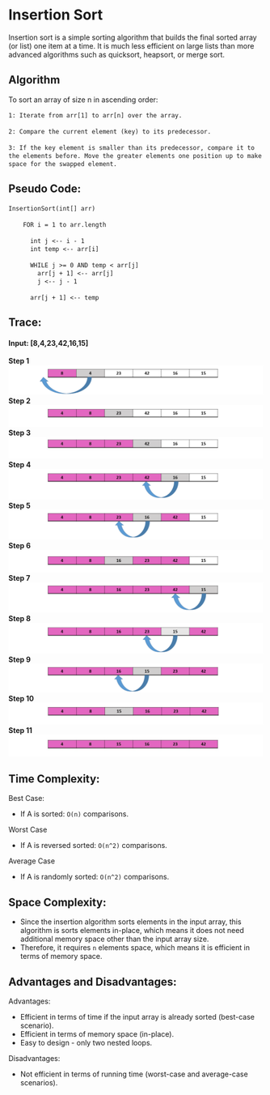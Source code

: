 # Insertion  Sort

Insertion sort is a simple sorting algorithm that builds the final sorted array (or list) one item at a time. 
It is much less efficient on large lists than more advanced algorithms such as quicksort, heapsort, or merge sort.

## Algorithm
To sort an array of size n in ascending order:

    1: Iterate from arr[1] to arr[n] over the array.

    2: Compare the current element (key) to its predecessor.

    3: If the key element is smaller than its predecessor, compare it to the elements before. Move the greater elements one position up to make space for the swapped element.

## Pseudo Code:
```
InsertionSort(int[] arr)
  
    FOR i = 1 to arr.length
    
      int j <-- i - 1
      int temp <-- arr[i]
      
      WHILE j >= 0 AND temp < arr[j]
        arr[j + 1] <-- arr[j]
        j <-- j - 1
        
      arr[j + 1] <-- temp
```

## Trace:
#### Input: [8,4,23,42,16,15]
**Step 1**
![](../../../assets/insertion_sort/Slide1.PNG)
**Step 2**
![](../../../assets/insertion_sort/Slide2.jpg)
**Step 3**
![](../../../assets/insertion_sort/Slide3.jpg)
**Step 4**
![](../../../assets/insertion_sort/Slide4.PNG)
**Step 5**
![](../../../assets/insertion_sort/Slide5.PNG)
**Step 6**
![](../../../assets/insertion_sort/Slide6.jpg)
**Step 7**
![](../../../assets/insertion_sort/Slide7.PNG)
**Step 8**
![](../../../assets/insertion_sort/Slide8.PNG)
**Step 9**
![](../../../assets/insertion_sort/Slide9.PNG)
**Step 10**
![](../../../assets/insertion_sort/Slide10.jpg)
**Step 11**
![](../../../assets/insertion_sort/Slide11.jpg)


## Time Complexity:
Best Case:
* If A is sorted: `O(n)` comparisons.

Worst Case
* If A is reversed sorted: `O(n^2)` comparisons.

Average Case
* If A is randomly sorted: `O(n^2)` comparisons.


## Space Complexity:
* Since the insertion algorithm sorts elements in the
input array, this algorithm is sorts elements in-place,
which means it does not need additional memory
space other than the input array size.
* Therefore, it requires `n` elements space, which means
it is efficient in terms of memory space.


## Advantages and Disadvantages:
Advantages:
* Efficient in terms of time if the input array is
already sorted (best-case scenario).
* Efficient in terms of memory space (in-place).
* Easy to design - only two nested loops.

Disadvantages:
* Not efficient in terms of running time (worst-case
and average-case scenarios).

